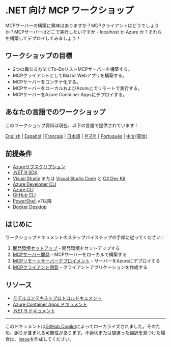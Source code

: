# .NET 向け MCP ワークショップ

MCPサーバーの構築に興味はありますか？MCPクライアントはどうでしょうか？MCPサーバーはどこで実行したいですか - localhost か Azure か？それらを構築してデプロイしてみましょう！

## ワークショップの目標

- 2つの異なる方法でTo-DoリストMCPサーバーを構築する。
- MCPクライアントとしてBlazor Webアプリを構築する。
- MCPサーバーをコンテナ化する。
- MCPサーバーをローカルおよびAzure上でリモートで実行する。
- MCPサーバーをAzure Container Appsにデプロイする。

## あなたの言語でのワークショップ

このワークショップ資料は現在、以下の言語で提供されています：

[English](../../README.md) | [Español](../es-es/) | [Français](../fr-fr/) | [日本語](./README.md) | [한국어](../ko-kr/) | [Português](../pt-br/) | [中文(简体)](../zh-cn/)

## 前提条件

- [Azureサブスクリプション](https://azure.microsoft.com/free)
- [.NET 9 SDK](https://dotnet.microsoft.com/download/dotnet/9.0)
- [Visual Studio](https://visualstudio.microsoft.com/vs) または [Visual Studio Code](https://code.visualstudio.com) と [C# Dev Kit](https://marketplace.visualstudio.com/items?itemName=ms-dotnettools.csdevkit)
- [Azure Developer CLI](https://learn.microsoft.com/azure/developer/azure-developer-cli/overview)
- [Azure CLI](https://learn.microsoft.com/cli/azure/what-is-azure-cli)
- [GitHub CLI](https://docs.github.com/github-cli/github-cli/about-github-cli)
- [PowerShell](https://learn.microsoft.com/powershell/scripting/overview) v7以降
- [Docker Desktop](https://docs.docker.com/desktop/)

## はじめに

ワークショップドキュメントのステップバイステップの手順に従ってください：

1. [開発環境セットアップ](./docs/00-setup.md) - 開発環境をセットアップする
1. [MCPサーバー開発](./docs/01-mcp-server.md) - MCPサーバーをローカルで構築する
1. [MCPリモートサーバーデプロイメント](./docs/02-mcp-remote-server.md) - サーバーをAzureにデプロイする
1. [MCPクライアント開発](./docs/03-mcp-client.md) - クライアントアプリケーションを作成する

## リソース

- [モデルコンテキストプロトコルドキュメント](https://modelcontextprotocol.io/)
- [Azure Container Apps ドキュメント](https://learn.microsoft.com/azure/container-apps/)
- [.NET 9 ドキュメント](https://learn.microsoft.com/dotnet/)

---

このドキュメントは[GitHub Copilot](https://docs.github.com/copilot/about-github-copilot/what-is-github-copilot)によってローカライズされました。そのため、誤りが含まれる可能性があります。不適切または間違った翻訳を見つけた場合は、[issue](../../../../issues)を作成してください。